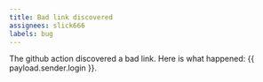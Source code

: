 ```yaml
---
title: Bad link discovered
assignees: slick666
labels: bug
---
```

The github action discovered a bad link. Here is what happened: {{ payload.sender.login }}.